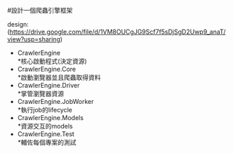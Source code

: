 #設計一個爬蟲引擎框架

design:(https://drive.google.com/file/d/1VM8OUCgJG9Scf7f5sDjSgD2Uwp9_anaT/view?usp=sharing) 

* CrawlerEngine<br>
   *核心啟動程式(決定資源)
* CrawlerEngine.Core<br>
   *啟動瀏覽器並且爬蟲取得資料
* CrawlerEngine.Driver<br>
   *掌管瀏覽器資源
* CrawlerEngine.JobWorker<br>
   *執行job的lifecycle
* CrawlerEngine.Models<br>
   *資源交互的models
* CrawlerEngine.Test<br>
   *輔佐每個專案的測試

